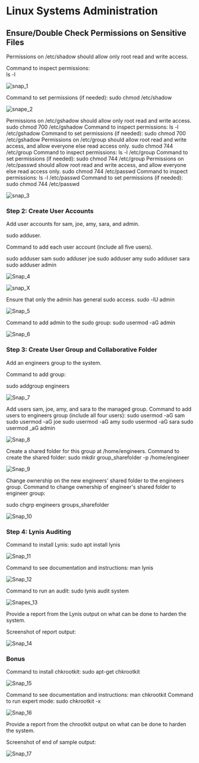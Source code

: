 # Linux Systems Administration

## Ensure/Double Check Permissions on Sensitive Files

Permissions on /etc/shadow should allow only root read and write access.

Command to inspect permissions:  
ls -l

![snap_1](./Images/snap_1)

Command to set permissions (if needed): 
sudo chmod /etc/shadow

![snape_2](./Images/snap_2.PNG)

Permissions on /etc/gshadow should allow only root read and write access. 
sudo chmod 700 /etc/gshadow
Command to inspect permissions: ls -l /etc/gshadow
Command to set permissions (if needed): sudo chmod 700 /etc/gshadow
Permissions on /etc/group should allow root read and write access, and allow everyone else read access only.
sudo chmod 744 /etc/group
Command to inspect permissions: ls -l /etc/group
Command to set permissions (if needed): sudo chmod 744 /etc/group
Permissions on /etc/passwd should allow root read and write access, and allow everyone else read access only.
sudo chmod 744 /etc/passwd
Command to inspect permissions: ls -l /etc/passwd
Command to set permissions (if needed): sudo chmod 744 /etc/passwd

![snap_3](./Images/snap_3.PNG)

### Step 2: Create User Accounts

Add user accounts for sam, joe, amy, sara, and admin.

sudo adduser.

Command to add each user account (include all five users).

sudo adduser sam 
sudo adduser joe 
sudo adduser amy 
sudo adduser sara 
sudo adduser admin

![Snap_4](./Images/snap_4.PNG)

![snap_X](./Images/snap_x.PNG)

Ensure that only the admin has general sudo access.
sudo -lU admin

![Snap_5](./Images/snap_5.PNG)

Command to add admin to the sudo group: sudo usermod -aG admin

![Snap_6](./Images/snap_6.PNG)

### Step 3: Create User Group and Collaborative Folder

Add an engineers group to the system.

Command to add group: 

sudo addgroup engineers

![Snap_7](./Images/snap_7.PNG)

Add users sam, joe, amy, and sara to the managed group.
Command to add users to engineers group (include all four users):
sudo usermod -aG sam
sudo usermod -aG joe
sudo usermod -aG amy
sudo usermod -aG sara
sudo usermod _aG admin

![Snap_8](./Images/snap_8.PNG)

Create a shared folder for this group at /home/engineers.
Command to create the shared folder:
sudo mkdir group_sharefolder -p /home/engineer

![Snap_9](./Images/snap_9.PNG)

Change ownership on the new engineers' shared folder to the engineers group.
Command to change ownership of engineer's shared folder to engineer group:

sudo chgrp engineers groups_sharefolder

![Snap_10](./Images/snap_10.PNG)

### Step 4: Lynis Auditing

Command to install Lynis: 
sudo apt install lynis

![Snap_11](./Images/snap_11.PNG)

Command to see documentation and instructions: 
man lynis

![Snap_12](./Images/snap_12.PNG)

Command to run an audit: 
sudo lynis audit system

![Snapes_13](./Images/snap_13.PNG)

Provide a report from the Lynis output on what can be done to harden the system.

Screenshot of report output:

![Snap_14](./Images/snap_14.PNG)

### Bonus

Command to install chkrootkit:
sudo apt-get chkrootkit

![Snap_15](./Images/snap_15.PNG)

Command to see documentation and instructions: man chkrootkit
Command to run expert mode: sudo chkrootkit -x

![Snap_16](./Images/snap_16.PNG)

Provide a report from the chrootkit output on what can be done to harden the system.

Screenshot of end of sample output:

![Snap_17](./Images/snap_17.PNG)
